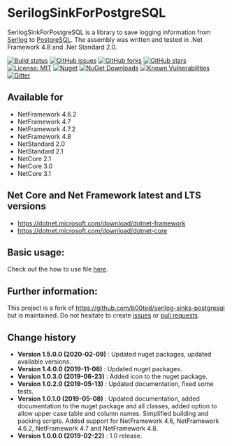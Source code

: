 SerilogSinkForPostgreSQL
====================================

SerilogSinkForPostgreSQL is a library to save logging information from [Serilog](https://github.com/serilog/serilog) to [PostgreSQL](https://www.postgresql.org/).
The assembly was written and tested in .Net Framework 4.8 and .Net Standard 2.0.

[![Build status](https://ci.appveyor.com/api/projects/status/0ggd9vc0fw9gc92c?svg=true)](https://ci.appveyor.com/project/SeppPenner/serilogsinkforpostgresql)
[![GitHub issues](https://img.shields.io/github/issues/SeppPenner/SerilogSinkForPostgreSQL.svg)](https://github.com/SeppPenner/SerilogSinkForPostgreSQL/issues)
[![GitHub forks](https://img.shields.io/github/forks/SeppPenner/SerilogSinkForPostgreSQL.svg)](https://github.com/SeppPenner/SerilogSinkForPostgreSQL/network)
[![GitHub stars](https://img.shields.io/github/stars/SeppPenner/SerilogSinkForPostgreSQL.svg)](https://github.com/SeppPenner/SerilogSinkForPostgreSQL/stargazers)
[![License: MIT](https://img.shields.io/badge/License-MIT-blue.svg)](https://raw.githubusercontent.com/SeppPenner/SerilogSinkForPostgreSQL/master/License.txt)
[![Nuget](https://img.shields.io/badge/SerilogSinkForPostgreSQL-Nuget-brightgreen.svg)](https://www.nuget.org/packages/HaemmerElectronics.SeppPenner.SerilogSinkForPostgreSQL/)
[![NuGet Downloads](https://img.shields.io/nuget/dt/HaemmerElectronics.SeppPenner.SerilogSinkForPostgreSQL.svg)](https://www.nuget.org/packages/HaemmerElectronics.SeppPenner.SerilogSinkForPostgreSQL/)
[![Known Vulnerabilities](https://snyk.io/test/github/SeppPenner/SerilogSinkForPostgreSQL/badge.svg)](https://snyk.io/test/github/SeppPenner/SerilogSinkForPostgreSQL)
[![Gitter](https://badges.gitter.im/SerilogSinkForPostgreSQL/community.svg)](https://gitter.im/SerilogSinkForPostgreSQL/community?utm_source=badge&utm_medium=badge&utm_campaign=pr-badge)

## Available for
* NetFramework 4.6.2
* NetFramework 4.7
* NetFramework 4.7.2
* NetFramework 4.8
* NetStandard 2.0
* NetStandard 2.1
* NetCore 2.1
* NetCore 3.0
* NetCore 3.1

## Net Core and Net Framework latest and LTS versions
* https://dotnet.microsoft.com/download/dotnet-framework
* https://dotnet.microsoft.com/download/dotnet-core

## Basic usage:
Check out the how to use file [here](https://github.com/SeppPenner/SerilogSinkForPostgreSQL/blob/master/HowToUse.md).

## Further information:
This project is a fork of https://github.com/b00ted/serilog-sinks-postgresql but is maintained.
Do not hesitate to create [issues](https://github.com/SeppPenner/SerilogSinkForPostgreSQL/issues) or [pull requests](https://github.com/SeppPenner/SerilogSinkForPostgreSQL/pulls).

Change history
--------------

* **Version 1.5.0.0 (2020-02-09)** : Updated nuget packages, updated available versions.
* **Version 1.4.0.0 (2019-11-08)** : Updated nuget packages.
* **Version 1.0.3.0 (2019-06-23)** : Added icon to the nuget package.
* **Version 1.0.2.0 (2019-05-13)** : Updated documentation, fixed some tests.
* **Version 1.0.1.0 (2019-05-08)** : Updated documentation, added documentation to the nuget package and all classes, added option to allow upper case table and column names.
Simplified building and packing scripts. Added support for NetFramework 4.6, NetFramework 4.6.2, NetFramework 4.7 and NetFramework 4.8.
* **Version 1.0.0.0 (2019-02-22)** : 1.0 release.
